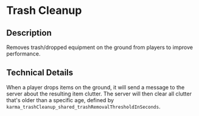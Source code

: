 # Trash Cleanup

## Description
Removes trash/dropped equipment on the ground from players to improve performance.

## Technical Details
When a player drops items on the ground, it will send a message to the server
about the resulting item clutter. The server will then clear all clutter that's 
older than a specific age, defined by `karma_trashCleanup_shared_trashRemovalThresholdInSeconds`.